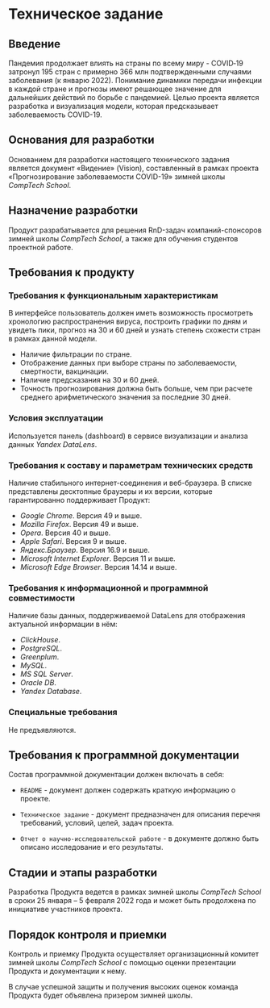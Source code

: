 # Техническое задание
 
## Введение

Пандемия продолжает влиять на страны по всему миру - COVID‐19 затронул 195 стран с примерно 366 млн подтвержденными случаями заболевания (к январю 2022). Понимание динамики передачи инфекции в каждой стране и прогнозы имеют решающее значение для дальнейших действий по борьбе с пандемией. Целью проекта является разработка и визуализация модели, которая предсказывает заболеваемость COVID-19.

## Основания для разработки

Основанием для разработки настоящего технического задания является документ «Видение» (Vision), составленный в рамках проекта «Прогнозирование заболеваемости COVID-19» зимней школы *CompTech School*.
 
## Назначение разработки

Продукт разрабатывается для решения RnD-задач компаний-спонсоров зимней школы *CompTech School*, а также для обучения студентов проектной работе.

## Требования к продукту
 
### Требования к функциональным характеристикам

В интерфейсе пользователь должен иметь возможность просмотреть хронологию распространения вируса, построить графики по дням и увидеть пики, прогноз на 30 и 60 дней и узнать степень схожести стран в рамках данной модели.

- Наличие фильтрации по стране.
- Отображение данных при выборе страны по заболеваемости, смертности, вакцинации.
- Наличие предсказания на 30 и 60 дней.
- Точность прогнозирования должна быть больше, чем при расчете среднего арифметического значения за последние 30 дней.

### Условия эксплуатации

Используется панель (dashboard) в сервисе визуализации и анализа данных *Yandex DataLens*.

### Требования к составу и параметрам технических средств

Наличие стабильного интернет-соединения и веб-браузера. В списке представлены десктопные браузеры и их версии, которые гарантированно поддерживает Продукт:
- *Google Chrome*. Версия 49 и выше.
- *Mozilla Firefox*. Версия 49 и выше.
- *Opera*. Версия 40 и выше.
- *Apple Safari*. Версия 9 и выше.
- *Яндекс.Браузер*. Версия 16.9 и выше.
- *Microsoft Internet Explorer*. Версия 11 и выше.
- *Microsoft Edge Browser*. Версия 14.14 и выше.

### Требования к информационной и программной совместимости

Наличие базы данных, поддерживаемой DataLens для отображения актуальной информации в нём:
- *ClickHouse*.
- *PostgreSQL*.
- *Greenplum*.
- *MySQL*.
- *MS SQL Server*.
- *Oracle DB*.
- *Yandex Database*.
 
### Специальные требования

Не предъявляются.

## Требования к программной документации

Состав программной документации должен включать в себя: 

- `README` - документ должен содержать краткую информацию о проекте.

- `Техническое задание` - документ предназначен для описания перечня 
требований, условий, целей, задач проекта.

- `Отчет о научно-исследовательской работе` - в документе должно быть 
описано исследование и его результаты.

## Стадии и этапы разработки

Разработка Продукта ведется в рамках зимней школы *CompTech School* в сроки 25 января – 5 февраля 2022 года и может быть продолжена по инициативе 
участников проекта.
 
## Порядок контроля и приемки

Контроль и приемку Продукта осуществляет организационный комитет зимней школы *CompTech School* с помощью оценки презентации Продукта и документации
к нему.

В случае успешной защиты и получения высоких оценок команда Продукта будет объявлена призером зимней школы.
